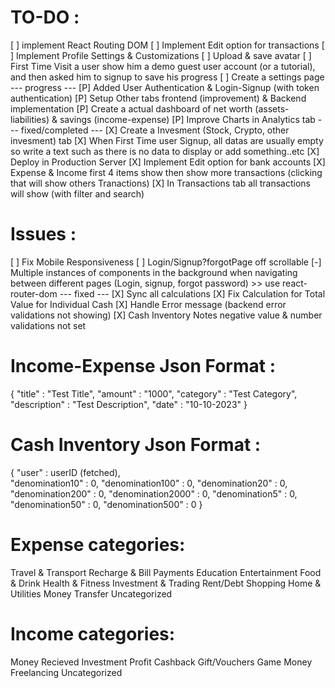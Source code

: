 
# TO-DO :
[ ] implement React Routing DOM 
[ ] Implement Edit option for transactions
[ ] Implement Profile Settings & Customizations
[ ] Upload & save avatar
[ ] First Time Visit a user show him a demo guest user account (or a tutorial), and then asked him to signup to save his progress
[ ] Create a settings page
--- progress ---
[P] Added User Authentication & Login-Signup (with token authentication)
[P] Setup Other tabs frontend (improvement) & Backend implementation
[P] Create a actual dashboard of net worth (assets-liabilities) & savings (income-expense)
[P] Improve Charts in Analytics tab
--- fixed/completed ---
[X] Create a Invesment (Stock, Crypto, other invesment) tab
[X] When First Time user Signup, all datas are usually empty so write a text such as there is no data to display or add something..etc
[X] Deploy in Production Server
[X] Implement Edit option for bank accounts
[X] Expense & Income first 4 items show then show more transactions (clicking that will show others Tranactions)
[X] In Transactions tab all transactions will show (with filter and search)

# Issues :
[ ] Fix Mobile Responsiveness
[ ] Login/Signup?forgotPage off scrollable
[-] Multiple instances of components in the background when navigating between different pages (Login, signup, forgot password) >> use react-router-dom
--- fixed ---
[X] Sync all calculations
[X] Fix Calculation for Total Value for Individual Cash
[X] Handle Error message (backend error validations not showing)
[X] Cash Inventory Notes negative value & number validations not set

# Income-Expense Json Format :
{
    "title" : "Test Title",
    "amount" : "1000",
    "category" : "Test Category",
    "description" : "Test Description",
    "date" : "10-10-2023"
}

# Cash Inventory Json Format :
{
    "user" : userID (fetched),  
    "denomination10" : 0,
    "denomination100" : 0,
    "denomination20" : 0,
    "denomination200" : 0,
    "denomination2000" : 0,
    "denomination5" : 0,
    "denomination50" : 0,
    "denomination500" : 0
}

# Expense categories:
Travel & Transport
Recharge & Bill Payments
Education
Entertainment
Food & Drink
Health & Fitness
Investment & Trading
Rent/Debt
Shopping
Home & Utilities
Money Transfer
Uncategorized

# Income categories:
Money Recieved
Investment Profit
Cashback
Gift/Vouchers
Game Money
Freelancing
Uncategorized

